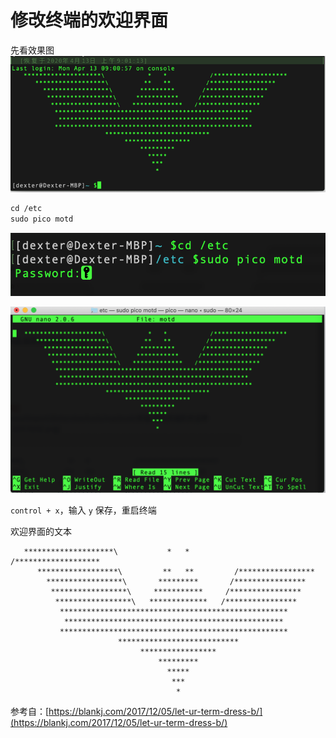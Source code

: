 # 修改终端的欢迎界面

先看效果图  
![](/assets/tools-macbook-终端-修改欢迎界面-1.png)

```xml
cd /etc
sudo pico motd
```

![](/tools/macbook/终端/修改终端的欢迎界面.assets/image-20200413132919242.png)

![](/tools/macbook/终端/修改终端的欢迎界面.assets/image-20200413133051506.png)

`control + x`，输入 `y` 保存，重启终端

欢迎界面的文本

```
   ********************\           *   *           /******************* 
      ******************\         **   **         /*****************  
        *****************\       *********       /****************
         *****************\     ***********     /****************
          *****************\   *************   /**************** 
           *************************************************** 
            ************************************************* 
           ***************************************************
                        ***************************
                             *****************  
                                 *********   
                                   ***** 
                                    *** 
                                     *
```

参考自：[https://blankj.com/2017/12/05/let-ur-term-dress-b/](https://blankj.com/2017/12/05/let-ur-term-dress-b/)

